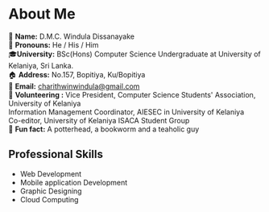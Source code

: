 # About Me
<!--<img width="1000" align='center' src="https://github.com/winduladissanayake/winduladissanayake/blob/main/readme_header.png">-->

🤍 <b>Name:</b>           D.M.C. Windula Dissanayake <br>
👦 <b>Pronouns:</b>       He / His / Him <br>
🎓<b>University:</b>      BSc(Hons) Computer Science Undergraduate at University of Kelaniya, Sri Lanka. <br>
🏠 <b>Address:</b>        No.157, Bopitiya, Ku/Bopitiya <br>
📧 <b>Email:</b>          charithwinwindula@gmail.com <br>
📣 <b>Volunteering :</b>  Vice President, Computer Science Students' Association, University of Kelaniya <br>
                          Information Management Coordinator, AIESEC in University of Kelaniya <br>
                          Co-editor, University of Kelaniya ISACA Student Group <br>
🎈 <b>Fun fact:</b> A potterhead, a bookworm and a teaholic guy <br> 

## Professional Skills
- Web Development
- Mobile application Development
- Graphic Designing
- Cloud Computing

<!---
winduladissanayake/winduladissanayake is a ✨ special ✨ repository because its `README.md` (this file) appears on your GitHub profile.
You can click the Preview link to take a look at your changes.
--->
